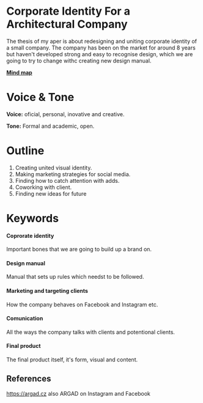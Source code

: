 # Corporate Identity For a Architectural Company

The thesis of my aper is about redesigning and uniting corporate identity of a small company. The company has been on the market for around 8 years but haven't developed strong and easy to recognise design, which we are going to try to change withc creating new design manual.

**[Mind map](https://github.com/PetraZelezna/english-for-designers/blob/main/06_clarity_first/mind_map.png)**
# Voice & Tone

**Voice:** oficial, personal, inovative and creative.

**Tone:** Formal and academic, open.

# Outline
1. Creating united visual identity.
2. Making marketing strategies for social media.
3. Finding how to catch attention with adds.
4. Coworking with client.
5. Finding new ideas for future

# Keywords

#### Coprorate identity
Important bones that we are going to build up a brand on.
#### Design manual
Manual that sets up rules which needst to be followed.
#### Marketing and targeting clients
How the company behaves on Facebook and Instagram etc.
#### Comunication
All the ways the company talks with clients and potentional clients.
#### Final product
The final product itself, it's form, visual and content.

## References
https://argad.cz
also ARGAD on Instagram and Facebook
